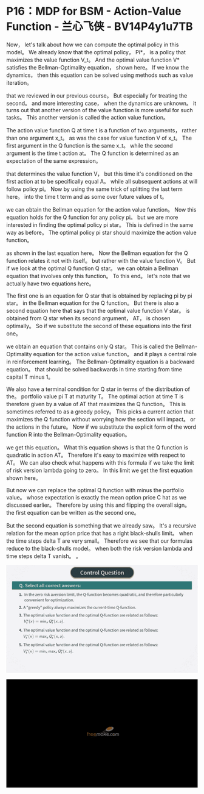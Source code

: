 # P16：MDP for BSM - Action-Value Function - 兰心飞侠 - BV14P4y1u7TB

 Now， let's talk about how we can compute the optimal policy in this model。 We already know that the optimal policy， Pi*， is a policy that maximizes the value function V_t。 And the optimal value function V* satisfies the Bellman-Optimality equation， shown here。 If we know the dynamics， then this equation can be solved using methods such as value iteration。

 that we reviewed in our previous course。 But especially for treating the second。 and more interesting case， when the dynamics are unknown。 it turns out that another version of the value function is more useful for such tasks。 This another version is called the action value function。

 The action value function Q at time t is a function of two arguments， rather than one argument x_t。 as was the case for value function V of x_t。 The first argument in the Q function is the same x_t。 while the second argument is the time t action at。 The Q function is determined as an expectation of the same expression。

 that determines the value function V， but this time it's conditioned on the first action at to be specifically equal A。 while all subsequent actions at will follow policy pi。 Now by using the same trick of splitting the last term here。 into the time t term and as some over future values of t。

 we can obtain the Bellman equation for the action value function。 Now this equation holds for the Q function for any policy pi。 but we are more interested in finding the optimal policy pi star。 This is defined in the same way as before。 The optimal policy pi star should maximize the action value function。

 as shown in the last equation here。 Now the Bellman equation for the Q function relates it not with itself。 but rather with the value function V。 But if we look at the optimal Q function Q star。 we can obtain a Bellman equation that involves only this function。 To this end。 let's note that we actually have two equations here。

 The first one is an equation for Q star that is obtained by replacing pi by pi star。 in the Bellman equation for the Q function。 But there is also a second equation here that says that the optimal value function V star。 is obtained from Q star when its second argument， AT， is chosen optimally。 So if we substitute the second of these equations into the first one。

 we obtain an equation that contains only Q star。 This is called the Bellman-Optimality equation for the action value function。 and it plays a central role in reinforcement learning。 The Bellman-Optimality equation is a backward equation。 that should be solved backwards in time starting from time capital T minus 1。

 We also have a terminal condition for Q star in terms of the distribution of the。 portfolio value pi T at maturity T。 The optimal action at time T is therefore given by a value of AT that maximizes the Q function。 This is sometimes referred to as a greedy policy。 This picks a current action that maximizes the Q function without worrying how the section will impact。 or the actions in the future。 Now if we substitute the explicit form of the word function R into the Bellman-Optimality equation。

 we get this equation。 What this equation shows is that the Q function is quadratic in action AT。 Therefore it's easy to maximize with respect to AT。 We can also check what happens with this formula if we take the limit of risk version lambda going to zero。 In this limit we get the first equation shown here。

 But now we can replace the optimal Q function with minus the portfolio value。 whose expectation is exactly the mean option price C hat as we discussed earlier。 Therefore by using this and flipping the overall sign。 the first equation can be written as the second one。

 But the second equation is something that we already saw。 It's a recursive relation for the mean option price that has a right black-shulls limit。 when the time steps delta T are very small。 Therefore we see that our formulas reduce to the black-shulls model。 when both the risk version lambda and time steps delta T vanish。 。





![](img/b846bffa40e119a5a96df19e9ea886f9_1.png)



![](img/b846bffa40e119a5a96df19e9ea886f9_2.png)
